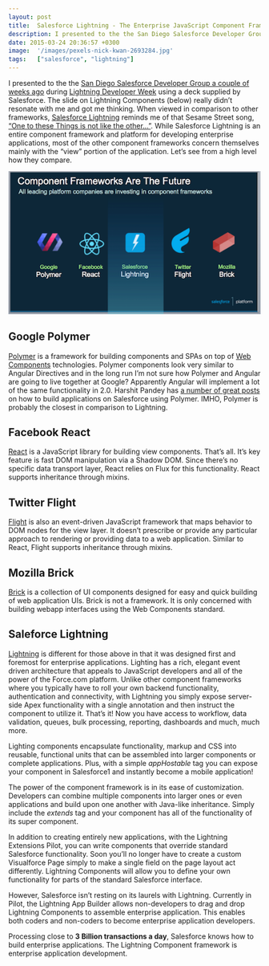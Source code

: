 ```yaml
---
layout: post
title:  Salesforce Lightning - The Enterprise JavaScript Component Framework
description: I presented to the the San Diego Salesforce Developer Group a couple of weeks ago during Lightning Developer Week using a deck supplied by Salesforce. The slide on Lightning Components (below) really didn’t resonate with me and got me thinking. When viewed in comparison to other frameworks, Salesforce Lightning  reminds me of that Sesame Street song, One to these Things is not like the other… . While Salesforce Lightning is an entire component framework and platform for developing enterprise app
date: 2015-03-24 20:36:57 +0300
image:  '/images/pexels-nick-kwan-2693284.jpg'
tags:   ["salesforce", "lightning"]
---
```

<p>I presented to the the <a href="/2015/03/13/tutorial-building-lightning-components-with-spring-15/">San Diego Salesforce Developer Group a couple of weeks ago</a> during <a href="https://developer.salesforce.com/blogs/developer-relations/2015/02/lightning-developer-week-strikes-100-cities.html">Lightning Developer Week</a> using a deck supplied by Salesforce. The slide on Lightning Components (below) really didn’t resonate with me and got me thinking. When viewed in comparison to other frameworks, <a href="http://www.salesforce.com/platform/services/lightning/">Salesforce Lightning</a> reminds me of that Sesame Street song, <a href="https://www.youtube.com/watch?v=FClGhto1vIg">“One to these Things is not like the other…”</a>. While Salesforce Lightning is an entire component framework and platform for developing enterprise applications, most of the other component frameworks concern themselves mainly with the “view” portion of the application. Let’s see from a high level how they compare.</p>
<p><img src="images/js-component-frameworks.png" alt="" ></p>
<h2 id="googlepolymer">Google Polymer</h2>
<p><a href="https://www.polymer-project.org/0.5/">Polymer</a> is a framework for building components and SPAs on top of <a href="http://webcomponents.org/">Web Components</a> technologies. Polymer components look very similar to Angular Directives and in the long run I’m not sure how Polymer and Angular are going to live together at Google? Apparently Angular will implement a lot of the same functionality in 2.0. Harshit Pandey has <a href="http://www.oyecode.com/search?q=polymer">a number of great posts</a> on how to build applications on Salesforce using Polymer. IMHO, Polymer is probably the closest in comparison to Lightning.</p>
<h2 id="facebookreact">Facebook React</h2>
<p><a href="http://facebook.github.io/react/">React</a> is a JavaScript library for building view components. That’s all. It’s key feature is fast DOM manipulation via a Shadow DOM. Since there’s no specific data transport layer, React relies on Flux for this functionality. React supports inheritance through mixins.</p>
<h2 id="twitterflight">Twitter Flight</h2>
<p><a href="https://flightjs.github.io/">Flight</a> is also an event-driven JavaScript framework that maps behavior to DOM nodes for the view layer. It doesn’t prescribe or provide any particular approach to rendering or providing data to a web application. Similar to React, Flight supports inheritance through mixins.</p>
<h2 id="mozillabrick">Mozilla Brick</h2>
<p><a href="http://brick.mozilla.io/">Brick</a> is a collection of UI components designed for easy and quick building of web application UIs. Brick is not a framework. It is only concerned with building webapp interfaces using the Web Components standard.</p>
<h2 id="saleforcelightning">Saleforce Lightning</h2>
<p><a href="https://developer.salesforce.com/docs/atlas.en-us.lightning.meta/lightning/">Lightning</a> is different for those above in that it was designed first and foremost for enterprise applications. Lighting has a rich, elegant event driven architecture that appeals to JavaScript developers and all of the power of the Force.com platform. Unlike other component frameworks where you typically have to roll your own backend functionality, authentication and connectivity, with Lightning you simply expose server-side Apex functionality with a single annotation and then instruct the component to utilize it. That’s it! Now you have access to workflow, data validation, queues, bulk processing, reporting, dashboards and much, much more.</p>
<p>Lighting components encapsulate functionality, markup and CSS into reusable, functional units that can be assembled into larger components or complete applications. Plus, with a simple <em>appHostable</em> tag you can expose your component in Salesforce1 and instantly become a mobile application!</p>
<p>The power of the component framework is in its ease of customization. Developers can combine multiple components into larger ones or even applications and build upon one another with Java-like inheritance. Simply include the <em>extends</em> tag and your component has all of the functionality of its super component.</p>
<p>In addition to creating entirely new applications, with the Lightning Extensions Pilot, you can write components that override standard Salesforce functionality. Soon you’ll no longer have to create a custom Visualforce Page simply to make a single field on the page layout act differently. Lightning Components will allow you to define your own functionality for parts of the standard Salesforce interface.</p>
<p>However, Salesforce isn’t resting on its laurels with Lightning. Currently in Pilot, the Lightning App Builder allows non-developers to drag and drop Lightning Components to assemble enterprise application. This enables both coders and non-coders to become enterprise application developers.</p>
<p>Processing close to <strong>3 Billion transactions a day</strong>, Salesforce knows how to build enterprise applications. The Lightning Component framework is enterprise application development.</p>

